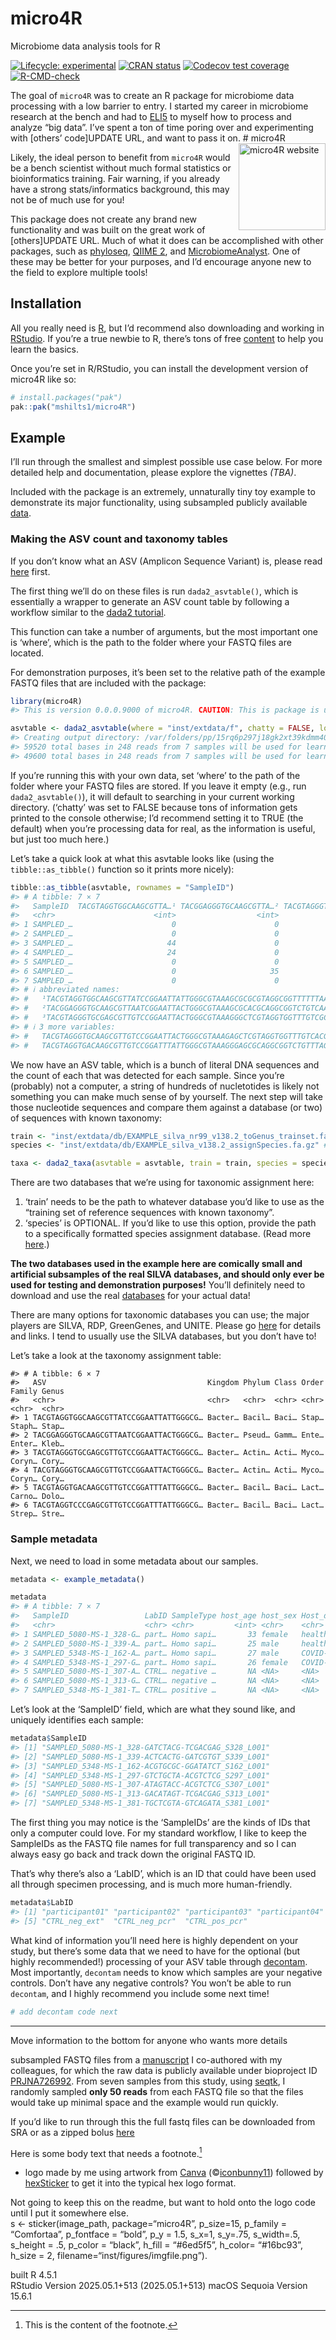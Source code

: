 
<!-- README.md is generated from README.Rmd. Please edit that file -->

# micro4R

Microbiome data analysis tools for R

<!-- badges: start -->

[![Lifecycle:
experimental](https://img.shields.io/badge/lifecycle-experimental-orange.svg)](https://lifecycle.r-lib.org/articles/stages.html#experimental)
[![CRAN
status](https://www.r-pkg.org/badges/version/micro4R)](https://CRAN.R-project.org/)
[![Codecov test
coverage](https://codecov.io/gh/mshilts1/micro4R/graph/badge.svg)](https://app.codecov.io/gh/mshilts1/micro4R)
[![R-CMD-check](https://github.com/mshilts1/micro4R/actions/workflows/R-CMD-check.yaml/badge.svg)](https://github.com/mshilts1/micro4R/actions/workflows/R-CMD-check.yaml)
<!-- badges: end -->

The goal of `micro4R` was to create an R package for microbiome data
processing with a low barrier to entry. I started my career in
microbiome research at the bench and had to
[ELI5](https://media0.giphy.com/media/v1.Y2lkPTc5MGI3NjExY3hrYzg1a2I2eGtuNWIwYTRqNDMzNGE0cWlkNGE5OXB4ZHV1YXY4dCZlcD12MV9pbnRlcm5hbF9naWZfYnlfaWQmY3Q9Zw/WsNbxuFkLi3IuGI9NU/giphy.gif)
to myself how to process and analyze “big data”. I’ve spent a ton of
time poring over and experimenting with \[others’ code\]UPDATE URL, and
want to pass it on. \# micro4R
<a href="https://mshilts1.github.io/micro4R/"><img src="man/figures/logo.png" align="right" height="139" alt="micro4R website" /></a>

Likely, the ideal person to benefit from `micro4R` would be a bench
scientist without much formal statistics or bioinformatics training.
Fair warning, if you already have a strong stats/informatics background,
this may not be of much use for you!

This package does not create any brand new functionality and was built
on the great work of \[others\]UPDATE URL. Much of what it does can be
accomplished with other packages, such as
[phyloseq](https://bioconductor.org/packages/release/bioc/html/phyloseq.html),
[QIIME 2](https://qiime2.org), and
[MicrobiomeAnalyst](https://www.microbiomeanalyst.ca). One of these may
be better for your purposes, and I’d encourage anyone new to the field
to explore multiple tools!

## Installation

All you really need is [R](https://cran.rstudio.com), but I’d recommend
also downloading and working in
[RStudio](https://posit.co/download/rstudio-desktop/). If you’re a true
newbie to R, there’s tons of free
[content](https://www.reddit.com/user/jjkraker/comments/zfhe1e/i_want_to_learn_basics_of_r_if_so_heres_a_reading/)
to help you learn the basics.

Once you’re set in R/RStudio, you can install the development version of
micro4R like so:

``` r
# install.packages("pak")
pak::pak("mshilts1/micro4R")
```

## Example

I’ll run through the smallest and simplest possible use case below. For
more detailed help and documentation, please explore the vignettes
*(TBA)*.

Included with the package is an extremely, unnaturally tiny toy example
to demonstrate its major functionality, using subsampled publicly
available [data](https://www.ncbi.nlm.nih.gov/bioproject/PRJNA726992).

### Making the ASV count and taxonomy tables

If you don’t know what an ASV (Amplicon Sequence Variant) is, please
read [here](https://benjjneb.github.io/dada2/index.html) first.

The first thing we’ll do on these files is run `dada2_asvtable()`, which
is essentially a wrapper to generate an ASV count table by following a
workflow similar to the [dada2
tutorial](https://benjjneb.github.io/dada2/tutorial.html).

This function can take a number of arguments, but the most important one
is ‘where’, which is the path to the folder where your FASTQ files are
located.

For demonstration purposes, it’s been set to the relative path of the
example FASTQ files that are included with the package:

``` r
library(micro4R)
#> This is version 0.0.0.9000 of micro4R. CAUTION: This is package is under active development and its functions may change at any time, without warning! Please visit https://github.com/mshilts1/micro4R to see recent changes.

asvtable <- dada2_asvtable(where = "inst/extdata/f", chatty = FALSE, logfile = FALSE)
#> Creating output directory: /var/folders/pp/15rq6p297j18gk2xt39kdmm40000gp/T//RtmpeAdsY8/dada2_out/filtered
#> 59520 total bases in 248 reads from 7 samples will be used for learning the error rates.
#> 49600 total bases in 248 reads from 7 samples will be used for learning the error rates.
```

If you’re running this with your own data, set ‘where’ to the path of
the folder where your FASTQ files are stored. If you leave it empty
(e.g., run `dada2_asvtable()`), it will default to searching in your
current working directory. (‘chatty’ was set to FALSE because tons of
information gets printed to the console otherwise; I’d recommend setting
it to TRUE (the default) when you’re processing data for real, as the
information is useful, but just too much here.)

Let’s take a quick look at what this asvtable looks like (using the
`tibble::as_tibble()` function so it prints more nicely):

``` r
tibble::as_tibble(asvtable, rownames = "SampleID")
#> # A tibble: 7 × 7
#>   SampleID  TACGTAGGTGGCAAGCGTTA…¹ TACGGAGGGTGCAAGCGTTA…² TACGTAGGGTGCGAGCGTTG…³
#>   <chr>                      <int>                  <int>                  <int>
#> 1 SAMPLED_…                      0                      0                      0
#> 2 SAMPLED_…                      0                      0                      0
#> 3 SAMPLED_…                     44                      0                      0
#> 4 SAMPLED_…                     24                      0                      0
#> 5 SAMPLED_…                      0                      0                     12
#> 6 SAMPLED_…                      0                     35                      6
#> 7 SAMPLED_…                      0                      0                      0
#> # ℹ abbreviated names:
#> #   ¹​TACGTAGGTGGCAAGCGTTATCCGGAATTATTGGGCGTAAAGCGCGCGTAGGCGGTTTTTTAAGTCTGATGTGAAAGCCCACGGCTCAACCGTGGAGGGTCATTGGAAACTGGAAAACTTGAGTGCAGAAGAGGAAAGTGGAATTCCATGTGTAGCGGTGAAATGCGCAGAGATATGGAGGAACACCAGTGGCGAAGGCGACTTTCTGGTCTGTAACTGACGCTGATGTGCGAAAGCGTGGGGATCAAACAGG,
#> #   ²​TACGGAGGGTGCAAGCGTTAATCGGAATTACTGGGCGTAAAGCGCACGCAGGCGGTCTGTCAAGTCGGATGTGAAATCCCCGGGCTCAACCTGGGAACTGCATTCGAAACTGGCAGGCTAGAGTCTTGTAGAGGGGGGTAGAATTCCAGGTGTAGCGGTGAAATGCGTAGAGATCTGGAGGAATACCGGTGGCGAAGGCGGCCCCCTGGACAAAGACTGACGCTCAGGTGCGAAAGCGTGGGGAGCAAACAGG,
#> #   ³​TACGTAGGGTGCGAGCGTTGTCCGGAATTACTGGGCGTAAAGGGCTCGTAGGTGGTTTGTCGCGTCGTCTGTGAAATTCTGGGGCTTAACTCCGGGCGTGCAGGCGATACGGGCATAACTTGAGTGCTGTAGGGGTAACTGGAATTCCTGGTGTAGCGGTGAAATGCGCAGATATCAGGAGGAACACCGATGGCGAAGGCAGGTTACTGGGCAGTTACTGACGCTGAGGAGCGAAAGCATGGGTAGCGAACAGG
#> # ℹ 3 more variables:
#> #   TACGTAGGGTGCAAGCGTTGTCCGGAATTACTGGGCGTAAAGAGCTCGTAGGTGGTTTGTCACGTCGTCTGTGAAATTCCACAGCTTAACTGTGGGCGTGCAGGCGATACGGGCTGACTTGAGTACTGTAGGGGTAACTGGAATTCCTGGTGTAGCGGTGAAATGCGCAGATATCAGGAGGAACACCGATGGCGAAGGCAGGTTACTGGGCAGTTACTGACGCTGAGGAGCGAAAGCATGGGTAGCAAACAGG <int>,
#> #   TACGTAGGTGACAAGCGTTGTCCGGATTTATTGGGCGTAAAGGGAGCGCAGGCGGTCTGTTTAGTCTAATGTGAAAGCCCACGGCTTAACCGTGGAACGGCATTGGAAACTGACAGACTTGAATGTAGAAGAGGAAAATGGAATTCCAAGTGTAGCGGTGGAATGCGTAGATATTTGGAGGAACACCAGTGGCGAAGGCGATTTTCTGGTCTAACATTGACGCTGAGGCTCGAAAGCGTGGGGAGCGAACAGG <int>, …
```

We now have an ASV table, which is a bunch of literal DNA sequences and
the count of each that was detected for each sample. Since you’re
(probably) not a computer, a string of hundreds of nucletotides is
likely not something you can make much sense of by yourself. The next
step will take those nucleotide sequences and compare them against a
database (or two) of sequences with known taxonomy:

``` r
train <- "inst/extdata/db/EXAMPLE_silva_nr99_v138.2_toGenus_trainset.fa.gz" # set training database
species <- "inst/extdata/db/EXAMPLE_silva_v138.2_assignSpecies.fa.gz" # set species database

taxa <- dada2_taxa(asvtable = asvtable, train = train, species = species, chatty = FALSE)
```

There are two databases that we’re using for taxonomic assignment
here:  
1. ‘train’ needs to be the path to whatever database you’d like to use
as the “training set of reference sequences with known taxonomy”.  
2. ‘species’ is OPTIONAL. If you’d like to use this option, provide the
path to a specifically formatted species assignment database. (Read more
[here](https://benjjneb.github.io/dada2/assign.html#species-assignment).)

**The two databases used in the example here are comically small and
artificial subsamples of the real SILVA databases, and should only ever
be used for testing and demonstration purposes!** You’ll definitely need
to download and use the real
[databases](https://benjjneb.github.io/dada2/training.html) for your
actual data!

There are many options for taxonomic databases you can use; the major
players are SILVA, RDP, GreenGenes, and UNITE. Please go
[here](https://benjjneb.github.io/dada2/training.html) for details and
links. I tend to usually use the SILVA databases, but you don’t have to!

Let’s take a look at the taxonomy assignment table:

    #> # A tibble: 6 × 7
    #>   ASV                                    Kingdom Phylum Class Order Family Genus
    #>   <chr>                                  <chr>   <chr>  <chr> <chr> <chr>  <chr>
    #> 1 TACGTAGGTGGCAAGCGTTATCCGGAATTATTGGGCG… Bacter… Bacil… Baci… Stap… Staph… Stap…
    #> 2 TACGGAGGGTGCAAGCGTTAATCGGAATTACTGGGCG… Bacter… Pseud… Gamm… Ente… Enter… Kleb…
    #> 3 TACGTAGGGTGCGAGCGTTGTCCGGAATTACTGGGCG… Bacter… Actin… Acti… Myco… Coryn… Cory…
    #> 4 TACGTAGGGTGCAAGCGTTGTCCGGAATTACTGGGCG… Bacter… Actin… Acti… Myco… Coryn… Cory…
    #> 5 TACGTAGGTGACAAGCGTTGTCCGGATTTATTGGGCG… Bacter… Bacil… Baci… Lact… Carno… Dolo…
    #> 6 TACGTAGGTCCCGAGCGTTGTCCGGATTTATTGGGCG… Bacter… Bacil… Baci… Lact… Strep… Stre…

### Sample metadata

Next, we need to load in some metadata about our samples.

``` r
metadata <- example_metadata()

metadata
#> # A tibble: 7 × 7
#>   SampleID                 LabID SampleType host_age host_sex Host_disease neg  
#>   <chr>                    <chr> <chr>         <int> <chr>    <chr>        <lgl>
#> 1 SAMPLED_5080-MS-1_328-G… part… Homo sapi…       33 female   healthy      FALSE
#> 2 SAMPLED_5080-MS-1_339-A… part… Homo sapi…       25 male     healthy      FALSE
#> 3 SAMPLED_5348-MS-1_162-A… part… Homo sapi…       27 male     COVID-19     FALSE
#> 4 SAMPLED_5348-MS-1_297-G… part… Homo sapi…       26 female   COVID-19     FALSE
#> 5 SAMPLED_5080-MS-1_307-A… CTRL… negative …       NA <NA>     <NA>         TRUE 
#> 6 SAMPLED_5080-MS-1_313-G… CTRL… negative …       NA <NA>     <NA>         TRUE 
#> 7 SAMPLED_5348-MS-1_381-T… CTRL… positive …       NA <NA>     <NA>         FALSE
```

Let’s look at the ‘SampleID’ field, which are what they sound like, and
uniquely identifies each sample:

``` r
metadata$SampleID
#> [1] "SAMPLED_5080-MS-1_328-GATCTACG-TCGACGAG_S328_L001"
#> [2] "SAMPLED_5080-MS-1_339-ACTCACTG-GATCGTGT_S339_L001"
#> [3] "SAMPLED_5348-MS-1_162-ACGTGCGC-GGATATCT_S162_L001"
#> [4] "SAMPLED_5348-MS-1_297-GTCTGCTA-ACGTCTCG_S297_L001"
#> [5] "SAMPLED_5080-MS-1_307-ATAGTACC-ACGTCTCG_S307_L001"
#> [6] "SAMPLED_5080-MS-1_313-GACATAGT-TCGACGAG_S313_L001"
#> [7] "SAMPLED_5348-MS-1_381-TGCTCGTA-GTCAGATA_S381_L001"
```

The first thing you may notice is the ‘SampleIDs’ are the kinds of IDs
that only a computer could love. For my standard workflow, I like to
keep the SampleIDs as the FASTQ file names for full transparency and so
I can always easy go back and track down the original FASTQ ID.

That’s why there’s also a ‘LabID’, which is an ID that could have been
used all through specimen processing, and is much more human-friendly.

``` r
metadata$LabID
#> [1] "participant01" "participant02" "participant03" "participant04"
#> [5] "CTRL_neg_ext"  "CTRL_neg_pcr"  "CTRL_pos_pcr"
```

What kind of information you’ll need here is highly dependent on your
study, but there’s some data that we need to have for the optional (but
highly recommended!) processing of your ASV table through
[decontam](https://github.com/benjjneb/decontam). Most importantly,
`decontam` needs to know which samples are your negative controls. Don’t
have any negative controls? You won’t be able to run `decontam`, and I
highly recommend you include some next time!

``` r
# add decontam code next
```

------------------------------------------------------------------------

Move information to the bottom for anyone who wants more details

subsampled FASTQ files from a
[manuscript](https://pmc.ncbi.nlm.nih.gov/articles/PMC8819187/) I
co-authored with my colleagues, for which the raw data is publicly
available under bioproject ID
[PRJNA726992](https://www.ncbi.nlm.nih.gov/bioproject/PRJNA726992). From
seven samples from this study, using
[seqtk](https://github.com/lh3/seqtk), I randomly sampled **only 50
reads** from each FASTQ file so that the files would take up minimal
space and the example would run quickly.

If you’d like to run through this the full fastq files can be downloaded
from SRA or as a zipped bolus
[here](https://drive.google.com/file/d/1NOvmsxFxWb1Vigq8rdb5SCfLLNu-Qjy8/view?usp=sharing)

Here is some body text that needs a footnote.[^1]

- logo made by me using artwork from [Canva](https://www.canva.com/)
  (©[iconbunny11](https://www.canva.com/p/id/BAClqvm1MBE/)) followed by
  [hexSticker](https://github.com/GuangchuangYu/hexSticker) to get it
  into the typical hex logo format.

Not going to keep this on the readme, but want to hold onto the logo
code until I put it somewhere else.  
s \<- sticker(image_path, package=“micro4R”, p_size=15, p_family =
“Comfortaa”, p_fontface = “bold”, p_y = 1.5, s_x=1, s_y=.75, s_width=.5,
s_height = .5, p_color = “black”, h_fill = “\#6ed5f5”, h_color=
“\#16bc93”, h_size = 2, filename=“inst/figures/imgfile.png”).

built R 4.5.1  
RStudio Version 2025.05.1+513 (2025.05.1+513) macOS Sequoia Version
15.6.1

[^1]: This is the content of the footnote.
